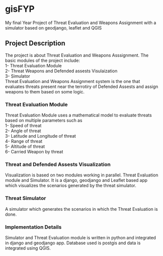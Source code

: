 # gisFYP
My final Year Project of Threat Evaluation and Weapons Assignment with a simulator based on geodjango, leaflet and QGIS
## Project Description
The project is about Threat Evaluation and Weapons Asssignment. The basic modules of the project include:<br/>
1- Threat Evaluation Module<br/>
2- Threat Weapons and Defended assests Visulaization<br/>
3- Simulator<br/>
Threat Evaluation and Weapons Assignment system is the one that evaluates threats present near the terrotiry of Defended Assests and assign weapons to them based on some logic.
### Threat Evaluation Module
Threat Evaluation Module uses a mathematical model to evaluate threats based on multiple parameters such as <br/>
1- Speed of threat <br/>
2- Angle of threat <br/>
3- Latitude and Longitude of threat <br/>
4- Range of threat <br/>
5- Altitude of threat <br/>
6- Carried Weapon by threat <br/>
### Threat and Defended Assests Visualization<br/>
Visualization is based on two modules working in parallel. Threat Evaluation module and Simulator. It is a django, geodjango and Leaflet based app which visualizes the scenarios generated by
the threat simulator.
### Threat Simulator
A simulator which generates the scenarios in which the Threat Evaluation is done. 
### Implementation Details
Simulator and Threat Evaluation module is written in python and integrated in django and geodjango app. Database used is postgis and data is integrated using QGIS.
